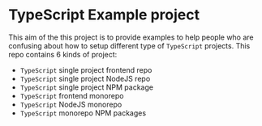 # TypeScript Example project

This aim of the this project is to provide examples to help people who are confusing about how to setup different type of `TypeScript` projects.
This repo contains 6 kinds of project:

- `TypeScript` single project frontend repo
- `TypeScript` single project NodeJS repo
- `TypeScript` single project NPM package
- `TypeScript` frontend monorepo
- `TypeScript` NodeJS monorepo
- `TypeScript` monorepo NPM packages
